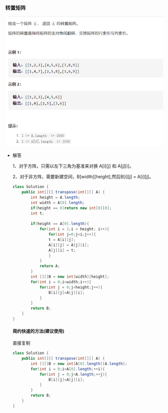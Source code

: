 ### 转置矩阵

![image-20210109194437863](转置矩阵.png)

- 解答

  1、对于方阵，只需以左下三角为基准来对换 A\[i][j] 和 A\[j][i]。

  2、对于非方阵，需要新建空间，B\[width][height],然后B\[i][j] = A\[i][j]。

  ```java
  class Solution {
      public int[][] transpose(int[][] A) {
          int height = A.length;
          int width = A[0].length;
          if(height == 0)return new int[0][0];
          int t;
  
          if(height == A[0].length){
              for(int i = 1;i < height; i++){
                  for(int j=0;j<i;j++){
                  t = A[i][j];
                  A[i][j] = A[j][i];
                  A[j][i] = t;  
                  }
              }
              return A;
          }
          int [][]B = new int[width][height];
          for(int i = 0;i<width;i++){
              for(int j = 0;j<height;j++){
                  B[i][j]=A[j][i];
              }
          }
          return B;
      }
  }
  ```

  

  #### 简约快速的方法(建议使用)

  直接复制

  ```java
  class Solution {
      public int[][] transpose(int[][] A) {
          int [][]B = new int[A[0].length][A.length];
          for(int i = 0;i<A[0].length;++i){
              for(int j = 0;j<A.length;++j){
                  B[i][j]=A[j][i];
              }
          }
          return B;
      }
  }
  ```

  